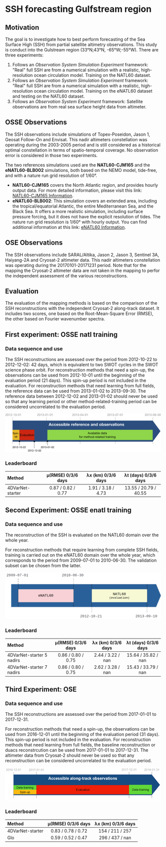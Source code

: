 # SSH forecasting Gulfstream region

## Motivation

The goal is to investigate how to best perform forecasting of the Sea Surface High (SSH)
from partial satellite altimetry observations. This study is conduct into the Gulstream region
(33°N;43°N, -65°W;-55°W). There are three experiments:
1. Follows an *Observation System Simulation Experiment* framework:
"Real" full SSH are from a numerical simulation with a realistic, high-resolution ocean circulation model.
Training on the NATL60 dataset.
2. Follows an *Observation System Simulation Experiment* framework:
"Real" full SSH are from a numerical simulation with a realistic, high-resolution ocean circulation model.
Training on the eNATL60 dataset and testing on the NATL60 dataset.
3. Follows an *Observation System Experiment* framework:
Satellite observations are from real sea surface height data from altimeter.

## OSSE Observations

The SSH observations include simulations of Topex-Poseidon, Jason 1, Geosat Follow-On and Envisat. This nadir altimeters constellation was operating during the 2003-2005
period and is still considered as a historical optimal constellation in terms of spatio-temporal coverage.
No observation error is considered in those two experiments.

The two references simulations used are the **NATL60-CJM165** and the **eNATL60-BLB002** simulations, both based on the NEMO model, tide-free, and with a nature run grid resolution of 1/60°.
- **NATL60-CJM165** covers the North Atlantic region, and provides hourly output data. For more detailed information, please visit this link: [NATL60-CJM165 Information](https://github.com/meom-configurations/NATL60-CJM165).
- **eNATL60-BLB002**: This simulation covers an extended area, including the tropical/equatorial Atlantic, the entire Mediterranean Sea, and the Black Sea.
It offers a more realistic simulation, including surface pressure forcing, but it does not have the explicit resolution of tides.
The nature run grid resolution is 1/60° with hourly output. You can find additional information at this link: [eNATL60 Information](https://github.com/ocean-next/eNATL60).

## OSE Observations

The SSH observations include SARAL/Altika, Jason 2, Jason 3, Sentinel 3A, Haiyang-2A
and Cryosat-2 altimeter data. This nadir altimeters constellation was operating during the
20170101-20171231 period. Note that for the mapping the Cryosat-2 altimeter data are not taken
in the mapping to perfor the independent assessment of the various reconstructions.

## Evaluation

The evaluation of the mapping methods is based on the comparison of the SSH reconstructions with the independent Cryosat-2 along-track dataset.
It includes two scores, one based on the Root-Mean-Square Error (RMSE), the other based on Fourier wavenumber spectra.

## First experiment: OSSE natl training

### Data sequence and use

The SSH reconstructions are assessed over the period from 2012-10-22 to 2012-12-02: 42 days,
which is equivalent to two SWOT cycles in the SWOT science phase orbit.
For reconstruction methods that need a spin-up, the observations can be used from 2012-10-01
until the beginning of the evaluation period (21 days). This spin-up period is not included
in the evaluation. For reconstruction methods that need learning from full fields,
the reference data can be used from 2013-01-02 to 2013-09-30. The reference data between
2012-12-02 and 2013-01-02 should never be used so that any learning period or other
method-related-training period can be considered uncorrelated to the evaluation period.

![DC-data_availability](figures/DC-data_availability_osse.png)

### Leaderboard

<!-- TODO: OI -->

<!-- | Method           | Metrics   |        0 |        1 |        2 |        3 |        4 |        5 |        6 | -->
<!-- |:-----------------|:----------|---------:|---------:|---------:|---------:|---------:|---------:|---------:| -->
<!-- | 4DVarNet-starter | µ(RMSE)   |  0.87    |  0.86    |  0.84    |  0.82    |  0.78    |  0.78    |  0.77    | -->
<!-- |                  | λx (km)   |  1.91    |  1.52    |  1.77    |  3.18    |  1.83    |  4.83    |  4.73    | -->
<!-- |                  | λt (days) | 13.55    | 15.86    | 15.95    | 20.79    | 25.04    | 35.23    | 40.55    | -->

| Method           | µ(RMSE) 0/3/6 days | λx (km) 0/3/6 days | λt (days) 0/3/6 days  |
|:-----------------|:------------------:|:------------------:|:---------------------:|
| 4DVarNet-starter | 0.87 / 0.82 / 0.77 | 1.91 / 3.18 / 4.73 | 13.55 / 20.79 / 40.55 |

## Second Experiment: OSSE enatl training

### Data sequence and use

The reconstruction of the SSH is evaluated on the NATL60 domain over the whole year.

For reconstruction methods that require learning from complete SSH fields, training is carried out on the eNATL60 domain over the whole year,
which corresponds to the period from 2009-07-01 to 2010-06-30. The validation subset can be chosen from the latter.

![DC-data_availability](figures/periods_enatl_natl.png)

### Leaderboard

<!-- | Method           | Metrics   |        0 |        1 |        2 |        3 |        4 |        5 |         6 | -->
<!-- |:-----------------|:----------|---------:|---------:|---------:|---------:|---------:|---------:|----------:| -->
<!-- | 4DVarNet-starter | µ(RMSE)   |  0.86    |  0.84    |  0.82    |  0.80    |  0.78    |  0.77    |   0.75    | -->
<!-- |  Test 5 nadirs   | λx (km)   |  2.44    |  1.97    |  2.42    |  3.22    |  2.60    |  3.37    | nan       | -->
<!-- |                  | λt (days) | 15.64    | 20.41    | 20.98    | 35.82    | 31.28    | 38.55    | nan       | -->
<!-- |                  |           |          |          |          |          |          |          |           | -->
<!-- | 4DVarNet-starter | µ(RMSE)   |  0.86    |  0.85    |  0.82    |  0.80    |  0.78    |  0.77    |   0.75    | -->
<!-- |  Test 7 nadirs   | λx (km)   |  2.62    |  2.85    |  2.80    |  3.28    |  2.92    |  3.73    | nan       | -->
<!-- |                  | λt (days) | 15.43    | 19.91    | 26.29    | 33.79    | 34.86    | 38.73    | nan       | -->

| Method                    | µ(RMSE) 0/3/6 days | λx (km) 0/3/6 days | λt (days) 0/3/6 days |
|:--------------------------|:------------------:|:------------------:|:--------------------:|
| 4DVarNet-starter 5 nadirs | 0.86 / 0.80 / 0.75 | 2.44 / 3.22 / nan  | 15.64 / 35.82 / nan  |
| 4DVarNet-starter 7 nadirs | 0.86 / 0.80 / 0.75 | 2.62 / 3.28 / nan  | 15.43 / 33.79 / nan  |

## Third Experiment: OSE

### Data sequence and use

The SSH reconstructions are assessed over the period from 2017-01-01 to 2017-12-31.

For reconstruction methods that need a spin-up, the observations can be used from 2016-12-01 until the beginning of the evaluation period (31 days).
This spin-up period is not included in the evaluation. For reconstruction methods that need learning from full fields,
the baseline reconstruction or duacs reconstrcution can be used from 2017-01-01 to 2017-12-31. The altimeter data from Cryosat-2 should never be used
so that any reconstruction can be considered uncorrelated to the evaluation period.

![DC-data_availability](figures/DC-data_availability_ose.png)


### Leaderboard

<!-- | Method           | Metrics |      0 |      1 |      2 |      3 |      4 |      5 |      6 |    7 |    8 |    9 | -->
<!-- |:-----------------|--------:|-------:|-------:|-------:|-------:|-------:|-------:|-------:|-----:|-----:|-----:| -->
<!-- | 4DVarNet-starter | µ(RMSE) |   0.83 |   0.81 |   0.80 |   0.79 |   0.77 |   0.75 |   0.72 |      |      |      | -->
<!-- |                  | λx (km) | 150    | 155    | 177    | 208    | 222    | 235    | 246    |      |      |      | -->
<!-- | Glo              | µ(RMSE) |   0.59 |   0.56 |   0.54 |   0.52 |   0.50 |   0.49 |   0.47 | 0.45 | 0.43 | 0.42 | -->
<!-- |                  | λx (km) | 296    | 322    | 385    | 437    | 475    |   0    |   0    | 0    | 0    | 0    | -->

| Method           | µ(RMSE) 0/3/6 days | λx (km) 0/3/6 days |
|:-----------------|:------------------:|:------------------:|
| 4DVarNet-starter | 0.83 / 0.78 / 0.72 | 154 / 211 / 257    |
| Glo              | 0.59 / 0.52 / 0.47 | 296 / 437 / nan    |
